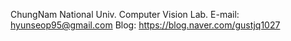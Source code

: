 ChungNam National Univ.
Computer Vision Lab.
E-mail: hyunseop95@gmail.com
Blog: https://blog.naver.com/gustjq1027
